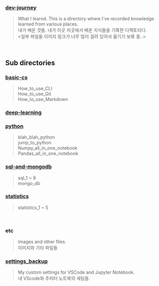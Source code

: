 ### [dev-journey](https://github.com/chickengak/TIL/tree/main/dev-journey)
> What I learnd. This is a directory where I've recorded knowledge learned from various places.  
내가 배운 것들. 내가 이곳 저곳에서 배운 지식들을 기록한 디렉토리다.  
<일부 파일들 이미지 링크가 너무 많이 걸려 있어서 옮기기 보류 중..>

<br>

## Sub directories
### [basic-cs](https://github.com/chickengak/TIL/tree/main/dev-journey/basic-cs)
> How_to_use_CLI  
How_to_use_Git  
How_to_use_Markdown

### [deep-learning](https://github.com/chickengak/TIL/tree/main/dev-journey/deep-learning)

### [python](https://github.com/chickengak/TIL/tree/main/dev-journey/python)
> blah_blah_python  
jump_to_python  
Numpy_all_in_one_notebook  
Pandas_all_in_one_notebook

### [sql-and-mongodb](https://github.com/chickengak/TIL/tree/main/dev-journey/sql-and-mongodb)
> sql_1 ~ 9  
mongo_db

### [statistics](https://github.com/chickengak/TIL/tree/main/dev-journey/statistics)
> statistics_1 ~ 5

<br>

### etc
> Images and other files.  
이미지와 기타 파일들

### [settings_backup](https://github.com/chickengak/TIL/tree/main/dev-journey/settings_backup)
> My custom settings for VSCode and Jupyter Notebook.  
내 VScode와 주피터 노트북의 세팅들.
